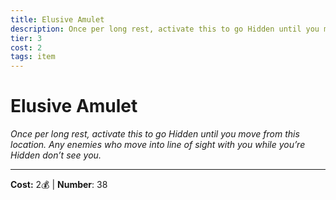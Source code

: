 ```yaml
---
title: Elusive Amulet
description: Once per long rest, activate this to go Hidden until you move from this location. Any enemies who move into line of sight with you while you’re Hidden don’t see you.
tier: 3
cost: 2
tags: item
---
```

# Elusive Amulet

_Once per long rest, activate this to go Hidden until you move from this location. Any enemies who move into line of sight with you while you’re Hidden don’t see you._

___
**Cost:** 2💰 | **Number**: 38
